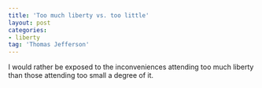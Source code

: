```yaml
---
title: 'Too much liberty vs. too little'
layout: post
categories:
- liberty
tag: 'Thomas Jefferson'
---
```


I would rather be exposed to the inconveniences attending too much liberty than those attending too small a degree of it.